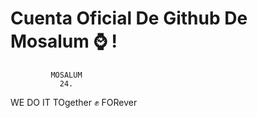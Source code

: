 # Cuenta Oficial De Github De Mosalum ⌚ !
             MOSALUM
               24.            
 WE DO IT TOgether ✊ FORever
